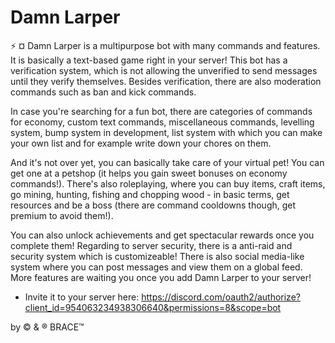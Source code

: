 # Damn Larper

:zap: ¤ Damn Larper is a multipurpose bot with many commands and features. It is basically a text-based game right in your server! This bot has a verification system, which is not allowing the unverified to send messages until they verify themselves. Besides verification, there are also moderation commands such as ban and kick commands. 

In case you're searching for a fun bot, there are categories of commands for economy, custom text commands, miscellaneous commands, levelling system, bump system in development, list system with which you can make your own list and for example write down your chores on them. 

And it's not over yet, you can basically take care of your virtual pet! You can get one at a petshop (it helps you gain sweet bonuses on economy commands!). There's also roleplaying, where you can buy items, craft items, go mining, hunting, fishing and chopping wood - in basic terms, get resources and be a boss (there are command cooldowns though, get premium to avoid them!). 

You can also unlock achievements and get spectacular rewards once you complete them! Regarding to server security, there is a anti-raid and security system which is customizeable! There is also social media-like system where you can post messages and view them on a global feed. More features are waiting you once you add Damn Larper to your server!

- Invite it to your server here: https://discord.com/oauth2/authorize?client_id=954063234938306640&permissions=8&scope=bot

by © & ® BRACE™
